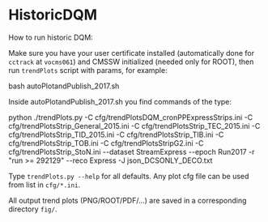 # HistoricDQM
How to run historic DQM:

Make sure you have your user certificate installed (automatically done for `cctrack` at `vocms061`) and CMSSW initialized (needed only for ROOT), then run `trendPlots` script with params, for example:

bash autoPlotandPublish_2017.sh

Inside autoPlotandPublish_2017.sh you find commands of the type:

python ./trendPlots.py -C cfg/trendPlotsDQM_cronPPExpressStrips.ini -C cfg/trendPlotsStrip_General_2015.ini -C cfg/trendPlotsStrip_TEC_2015.ini -C cfg/trendPlotsStrip_TID_2015.ini -C cfg/trendPlotsStrip_TIB.ini -C cfg/trendPlotsStrip_TOB.ini -C cfg/trendPlotsStripG2.ini -C cfg/trendPlotsStrip_StoN.ini --dataset StreamExpress --epoch Run2017 -r "run >= 292129" --reco Express -J json_DCSONLY_DECO.txt

Type `trendPlots.py --help` for all defaults. Any plot cfg file can be used from list in `cfg/*.ini`.

All output trend plots (PNG/ROOT/PDF/...) are saved in a corresponding directory `fig/`.


